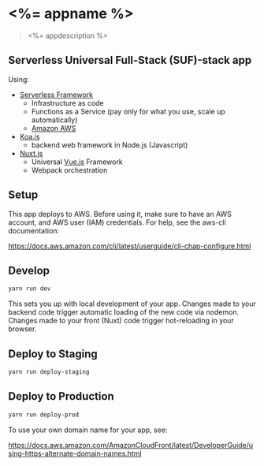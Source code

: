 # <%= appname %>

> <%= appdescription %>

## Serverless Universal Full-Stack (SUF)-stack app

Using:

- [Serverless Framework](https://serverless.com/)
  * Infrastructure as code
  * Functions as a Service (pay only for what you use, scale up automatically)
  * [Amazon AWS](https://aws.amazon.com/)
- [Koa.js](https://koajs.com/)
  * backend web framework in Node.js (Javascript)
- [Nuxt.js](https://nuxtjs.org/)
  * Universal [Vue.js](https://vuejs.org/) Framework
  * Webpack orchestration

## Setup

This app deploys to AWS.  Before using it, make sure to have an AWS account,
and AWS user (IAM) credentials.  For help, see the aws-cli documentation:

https://docs.aws.amazon.com/cli/latest/userguide/cli-chap-configure.html


## Develop

```bash
yarn run dev
```

This sets you up with local development of your app.  Changes made to your backend code
trigger automatic loading of the new code via nodemon.  Changes made to your front (Nuxt) code
trigger hot-reloading in your browser.

## Deploy to Staging

```bash
yarn run deploy-staging
```

## Deploy to Production

```bash
yarn run deploy-prod
```

To use your own domain name for your app, see:

https://docs.aws.amazon.com/AmazonCloudFront/latest/DeveloperGuide/using-https-alternate-domain-names.html

